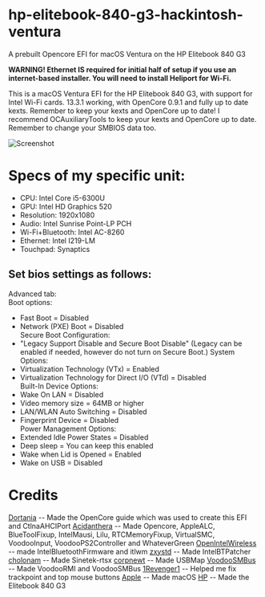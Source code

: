 # hp-elitebook-840-g3-hackintosh-ventura
A prebuilt Opencore EFI for macOS Ventura on the HP Elitebook 840 G3

**WARNING! Ethernet IS required for initial half of setup if you use an internet-based installer. You will need to install Heliport for Wi-Fi.**

This is a macOS Ventura EFI for the HP Elitebook 840 G3, with support for Intel Wi-Fi cards. 13.3.1 working, with OpenCore 0.9.1 and fully up to date kexts. Remember to keep your kexts and OpenCore up to date! I recommend OCAuxiliaryTools to keep your kexts and OpenCore up to date. Remember to change your SMBIOS data too.

![Screenshot](https://github.com/Lost-Entrepreneur439/hp-elitebook-840-g3-hackintosh-ventura/blob/main/Untitled%202.png)

# Specs of my specific unit:
* CPU: Intel Core i5-6300U
* GPU: Intel HD Graphics 520
* Resolution: 1920x1080
* Audio: Intel Sunrise Point-LP PCH
* Wi-Fi+Bluetooth: Intel AC-8260
* Ethernet: Intel I219-LM
* Touchpad: Synaptics

## Set bios settings as follows:
Advanced tab:  
Boot options:  
- Fast Boot = Disabled
- Network (PXE) Boot = Disabled  
Secure Boot Configuration:
- "Legacy Support Disable and Secure Boot Disable"  (Legacy can be enabled if needed, however do not turn on Secure Boot.)
System Options:  
- Virtualization Technology (VTx) = Enabled
- Virtualization Technology for Direct I/O (VTd) = Disabled  
Built-In Device Options:  
- Wake On LAN = Disabled
- Video memory size = 64MB or higher
- LAN/WLAN Auto Switching = Disabled
- Fingerprint Device = Disabled  
Power Management Options:  
- Extended Idle Power States = Disabled
- Deep sleep = You can keep this enabled
- Wake when Lid is Opened = Enabled
- Wake on USB = Disabled

# Credits

[Dortania](https://github.com/dortania) -- Made the OpenCore guide which was used to create this EFI and CtlnaAHCIPort
[Acidanthera](https://github.com/acidanthera) -- Made Opencore, AppleALC, BlueToolFixup, IntelMausi, Lilu, RTCMemoryFixup, VirtualSMC, VoodooInput, VoodooPS2Controller and WhateverGreen
[OpenIntelWireless](https://github.com/OpenIntelWireless) -- made IntelBluetoothFirmware and itlwm
[zxystd](https://github.com/zxystd) -- Made IntelBTPatcher
[cholonam](https://github.com/cholonam) -- Made Sinetek-rtsx
[corpnewt](https://github.com/corpnewt) -- Made USBMap
[VoodooSMBus](https://github.com/VoodooSMBus) -- Made VoodooRMI and VoodooSMBus
[1Revenger1](https://github.com/1Revenger1) -- Helped me fix trackpoint and top mouse buttons
[Apple](https://www.apple.com/ca/) -- Made macOS
[HP](https://www.hp.com/ca-en/home.html) -- Made the Elitebook 840 G3
